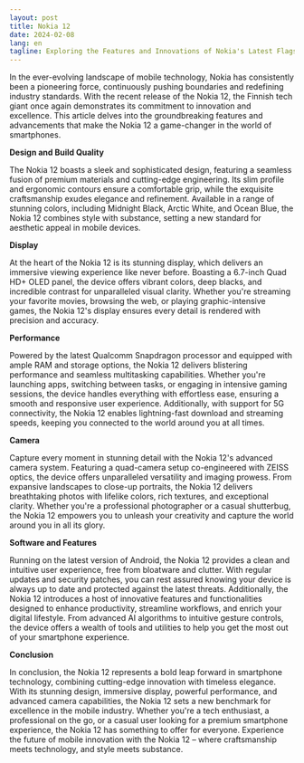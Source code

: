 ```yaml
---
layout: post
title: Nokia 12
date: 2024-02-08
lang: en
tagline: Exploring the Features and Innovations of Nokia's Latest Flagship
---
```


In the ever-evolving landscape of mobile technology, Nokia has consistently been a pioneering force, continuously pushing boundaries and redefining industry standards. With the recent release of the Nokia 12, the Finnish tech giant once again demonstrates its commitment to innovation and excellence. This article delves into the groundbreaking features and advancements that make the Nokia 12 a game-changer in the world of smartphones.

**Design and Build Quality**

The Nokia 12 boasts a sleek and sophisticated design, featuring a seamless fusion of premium materials and cutting-edge engineering. Its slim profile and ergonomic contours ensure a comfortable grip, while the exquisite craftsmanship exudes elegance and refinement. Available in a range of stunning colors, including Midnight Black, Arctic White, and Ocean Blue, the Nokia 12 combines style with substance, setting a new standard for aesthetic appeal in mobile devices.

**Display**

At the heart of the Nokia 12 is its stunning display, which delivers an immersive viewing experience like never before. Boasting a 6.7-inch Quad HD+ OLED panel, the device offers vibrant colors, deep blacks, and incredible contrast for unparalleled visual clarity. Whether you're streaming your favorite movies, browsing the web, or playing graphic-intensive games, the Nokia 12's display ensures every detail is rendered with precision and accuracy.

**Performance**

Powered by the latest Qualcomm Snapdragon processor and equipped with ample RAM and storage options, the Nokia 12 delivers blistering performance and seamless multitasking capabilities. Whether you're launching apps, switching between tasks, or engaging in intensive gaming sessions, the device handles everything with effortless ease, ensuring a smooth and responsive user experience. Additionally, with support for 5G connectivity, the Nokia 12 enables lightning-fast download and streaming speeds, keeping you connected to the world around you at all times.

**Camera**

Capture every moment in stunning detail with the Nokia 12's advanced camera system. Featuring a quad-camera setup co-engineered with ZEISS optics, the device offers unparalleled versatility and imaging prowess. From expansive landscapes to close-up portraits, the Nokia 12 delivers breathtaking photos with lifelike colors, rich textures, and exceptional clarity. Whether you're a professional photographer or a casual shutterbug, the Nokia 12 empowers you to unleash your creativity and capture the world around you in all its glory.

**Software and Features**

Running on the latest version of Android, the Nokia 12 provides a clean and intuitive user experience, free from bloatware and clutter. With regular updates and security patches, you can rest assured knowing your device is always up to date and protected against the latest threats. Additionally, the Nokia 12 introduces a host of innovative features and functionalities designed to enhance productivity, streamline workflows, and enrich your digital lifestyle. From advanced AI algorithms to intuitive gesture controls, the device offers a wealth of tools and utilities to help you get the most out of your smartphone experience.

**Conclusion**

In conclusion, the Nokia 12 represents a bold leap forward in smartphone technology, combining cutting-edge innovation with timeless elegance. With its stunning design, immersive display, powerful performance, and advanced camera capabilities, the Nokia 12 sets a new benchmark for excellence in the mobile industry. Whether you're a tech enthusiast, a professional on the go, or a casual user looking for a premium smartphone experience, the Nokia 12 has something to offer for everyone. Experience the future of mobile innovation with the Nokia 12 – where craftsmanship meets technology, and style meets substance.
